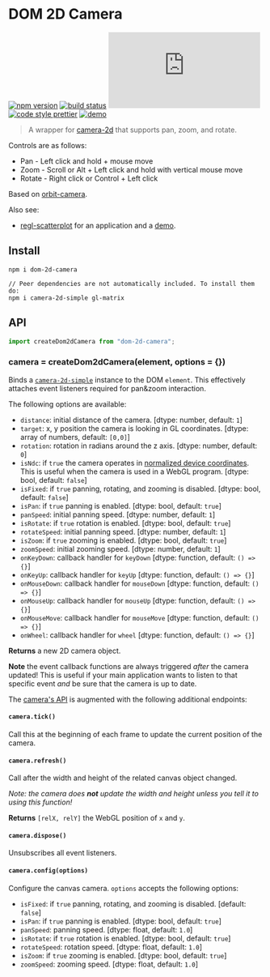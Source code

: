 # DOM 2D Camera

[![npm version](https://img.shields.io/npm/v/dom-2d-camera.svg)](https://www.npmjs.com/package/dom-2d-camera)
[![build status](https://travis-ci.org/flekschas/dom-2d-camera.svg?branch=master)](https://travis-ci.org/flekschas/dom-2d-camera)
[![gzipped size](http://img.badgesize.io/https://unpkg.com/dom-2d-camera/dist/dom-2d-camera.min.js?compression=gzip&style=flat-square&color=6ae3c7)](https://unpkg.com/dom-2d-camera/dist/dom-2d-camera.min.js)
[![code style prettier](https://img.shields.io/badge/code_style-prettier-ff69b4.svg)](https://github.com/prettier/prettier)
[![demo](https://img.shields.io/badge/demo-online-6ae3c7.svg)](https://flekschas.github.io/regl-scatterplot/)

> A wrapper for [camera-2d](https://github.com/flekschas/camera-2d) that supports pan, zoom, and rotate.

Controls are as follows:

- Pan - Left click and hold + mouse move
- Zoom - Scroll or Alt + Left click and hold with vertical mouse move
- Rotate - Right click or Control + Left click

Based on [orbit-camera](http://github.com/mikolalysenko/orbit-camera).

Also see:

- [regl-scatterplot](https://github.com/flekschas/regl-scatterplot) for an application and a [demo](https://flekschas.github.io/regl-scatterplot/).

## Install

```
npm i dom-2d-camera

// Peer dependencies are not automatically included. To install them do:
npm i camera-2d-simple gl-matrix
```

## API

```javascript
import createDom2dCamera from "dom-2d-camera";
```

### camera = createDom2dCamera(element, options = {})

Binds a [`camera-2d-simple`](https://github.com/flekschas/camera-2d) instance to the DOM `element`. This effectively attaches event listeners required for pan&zoom interaction.

The following options are available:

- `distance`: initial distance of the camera. [dtype: number, default: `1`]
- `target`: x, y position the camera is looking in GL coordinates. [dtype: array of numbers, default: `[0,0]`]
- `rotation`: rotation in radians around the z axis. [dtype: number, default: `0`]
- `isNdc`: if `true` the camera operates in [normalized device coordinates](https://developer.mozilla.org/en-US/docs/Web/API/WebGL_API/WebGL_model_view_projection). This is useful when the camera is used in a WebGL program. [dtype: bool, default: `false`]
- `isFixed`: if `true` panning, rotating, and zooming is disabled. [dtype: bool, default: `false`]
- `isPan`: if `true` panning is enabled. [dtype: bool, default: `true`]
- `panSpeed`: initial panning speed. [dtype: number, default: `1`]
- `isRotate`: if `true` rotation is enabled. [dtype: bool, default: `true`]
- `rotateSpeed`: initial panning speed. [dtype: number, default: `1`]
- `isZoom`: if `true` zooming is enabled. [dtype: bool, default: `true`]
- `zoomSpeed`: initial zooming speed. [dtype: number, default: `1`]
- `onKeyDown`: callback handler for `keyDown` [dtype: function, default: `() => {}`]
- `onKeyUp`: callback handler for `keyUp` [dtype: function, default: `() => {}`]
- `onMouseDown`: callback handler for `mouseDown` [dtype: function, default: `() => {}`]
- `onMouseUp`: callback handler for `mouseUp` [dtype: function, default: `() => {}`]
- `onMouseMove`: callback handler for `mouseMove` [dtype: function, default: `() => {}`]
- `onWheel`: callback handler for `wheel` [dtype: function, default: `() => {}`]

**Returns** a new 2D camera object.

**Note** the event callback functions are always triggered _after_ the camera updated! This is useful if your main application wants to listen to that specific event _and_ be sure that the camera is up to date.

The [camera's API](https://github.com/flekschas/camera-2d#api) is augmented with the following additional endpoints:

#### `camera.tick()`

Call this at the beginning of each frame to update the current position of the camera.

#### `camera.refresh()`

Call after the width and height of the related canvas object changed.

_Note: the camera does **not** update the width and height unless you tell it to using this function!_

**Returns** `[relX, relY]` the WebGL position of `x` and `y`.

#### `camera.dispose()`

Unsubscribes all event listeners.

#### `camera.config(options)`

Configure the canvas camera. `options` accepts the following options:

- `isFixed`: if `true` panning, rotating, and zooming is disabled. [default: `false`]
- `isPan`: if `true` panning is enabled. [dtype: bool, default: `true`]
- `panSpeed`: panning speed. [dtype: float, default: `1.0`]
- `isRotate`: if `true` rotation is enabled. [dtype: bool, default: `true`]
- `rotateSpeed`: rotation speed. [dtype: float, default: `1.0`]
- `isZoom`: if `true` zooming is enabled. [dtype: bool, default: `true`]
- `zoomSpeed`: zooming speed. [dtype: float, default: `1.0`]
